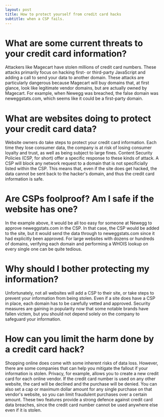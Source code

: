 ```yaml
---
layout: post
title: How to protect yourself from credit card hacks
subtitle: when a CSP fails. 
---
```

# What are some current threats to your credit card information?
Attackers like Magecart have stolen millions of credit card numbers. These attacks primarily focus on hacking first- or third-party JavaScript and adding a call to send your data to another domain. These attacks are particularly dangerous because Magecart will buy domains that, at first glance, look like legitimate vendor domains, but are actually owned by Magecart. For example, when Newegg was breached, the false domain was neweggstats.com, which seems like it could be a first-party domain. 

# What are websites doing to protect your credit card data?
Website owners do take steps to protect your credit card information. Each time they lose consumer data, the company is at risk of losing consumer loyalty and trust, as well as being subject to large fines. Content Security Policies (CSP, for short) offer a specific response to these kinds of attack. A CSP will block any network request to a domain that is not specificially listed within the CSP. This means that, even if the site does get hacked, the data cannot be sent back to the hacker's domain, and thus the credit card information is safe. 

# Are CSPs foolproof? Am I safe if the website has one? 
In the example above, it would be all too easy for someone at Newegg to approve neweggstats.com in the CSP. In that case, the CSP would be added to the site, but it would send the data through to neweggstats.com since it had explicitly been approved. For large websites with dozens or hundreds of domains, verifying each domain and performing a WHOIS lookup on every single one can be quite tedious.

# Why should I bother protecting my information? 
Unfortunately, not all websites will add a CSP to their site, or take steps to prevent your information from being stolen. Even if a site does have a CSP in place, each domain has to be carefully vetted and approved. Security measures are gaining in popularity now that some notable brands have fallen victem, but you should not depend solely on the company to safeguard your information. 

# How can you limit the harm done by a credit card hack?
Shopping online does come with some inherent risks of data loss. However, there are some companies that can help you mitigate the fallout if your information is stolen. Privacy, for example, allows you to create a new credit card for each online vendor. If the credit card number is used on any other website, the card will be declined and the purchase will be denied. You can also set a cap or maximum dollar amount for any single purchase on that vendor's website, so you can limit fraudulent purchases over a certain amount. These two features provide a strong defence against credit card data breaches, since the credit card number cannot be used anywhere else even if it is stolen. 
